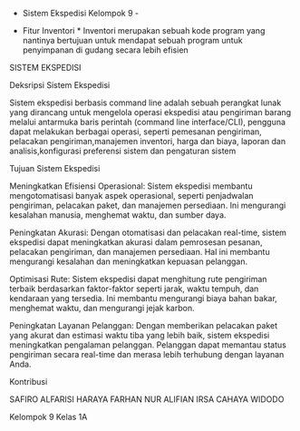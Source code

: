 - Sistem Ekspedisi Kelompok 9 -
* Fitur Inventori *
  Inventori merupakan sebuah kode program yang nantinya bertujuan untuk mendapat sebuah program untuk penyimpanan di gudang secara lebih efisien
  

SISTEM EKSPEDISI

Deksripsi Sistem Ekspedisi

Sistem ekspedisi berbasis command line adalah sebuah perangkat lunak yang dirancang untuk mengelola operasi ekspedisi atau pengiriman barang melalui antarmuka baris perintah (command line interface/CLI), pengguna dapat melakukan berbagai operasi, seperti pemesanan pengiriman, pelacakan pengiriman,manajemen inventori, harga dan biaya, laporan dan analisis,konfigurasi preferensi sistem dan pengaturan sistem

Tujuan Sistem Ekspedisi

Meningkatkan Efisiensi Operasional: Sistem ekspedisi membantu mengotomatisasi banyak aspek operasional, seperti penjadwalan pengiriman, pelacakan paket, dan manajemen persediaan. Ini mengurangi kesalahan manusia, menghemat waktu, dan sumber daya.

Peningkatan Akurasi: Dengan otomatisasi dan pelacakan real-time, sistem ekspedisi dapat meningkatkan akurasi dalam pemrosesan pesanan, pelacakan pengiriman, dan manajemen persediaan. Hal ini membantu mengurangi kesalahan dan meningkatkan kepuasan pelanggan.

Optimisasi Rute: Sistem ekspedisi dapat menghitung rute pengiriman terbaik berdasarkan faktor-faktor seperti jarak, waktu tempuh, dan kendaraan yang tersedia. Ini membantu mengurangi biaya bahan bakar, menghemat waktu, dan mengurangi jejak karbon.

Peningkatan Layanan Pelanggan: Dengan memberikan pelacakan paket yang akurat dan estimasi waktu tiba yang lebih baik, sistem ekspedisi meningkatkan pengalaman pelanggan. Pelanggan dapat memantau status pengiriman secara real-time dan merasa lebih terhubung dengan layanan Anda.

Kontribusi

SAFIRO ALFARISI HARAYA FARHAN NUR ALIFIAN IRSA CAHAYA WIDODO

Kelompok 9 Kelas 1A

